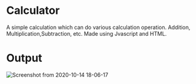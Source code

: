 # Calculator
A simple calculation which can do various calculation operation. Addition, Multiplication,Subtraction, etc. Made using Jvascript and HTML.

# Output
![Screenshot from 2020-10-14 18-06-17](https://user-images.githubusercontent.com/68325158/95989774-53206c00-0e48-11eb-9026-76799c79ac86.png)
